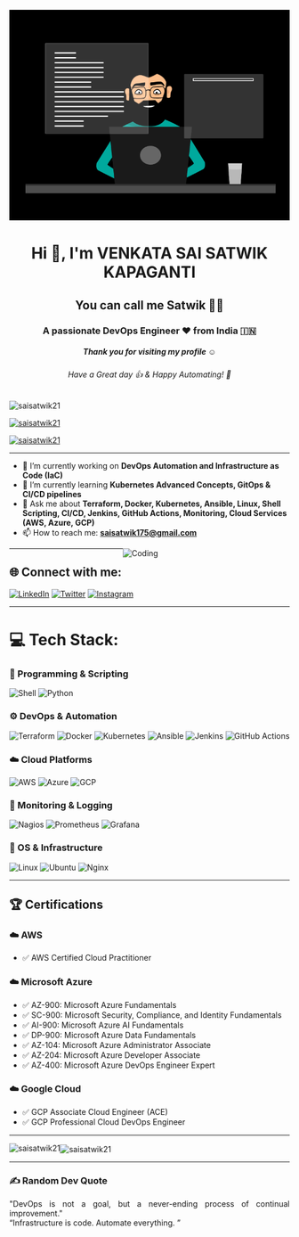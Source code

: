 <p align="center">
  <img src="./thoughtworks-gif_dribbble.gif" alt="Centered Image">
</p>

<h1 align="center">Hi 👋, I'm VENKATA SAI SATWIK KAPAGANTI</h1>
<h2 align="center"> You can call me Satwik 👨‍💻</h2>
<h3 align="center">A passionate DevOps Engineer ❤️ from India 🇮🇳 </h3>
<h5 align="center">Thank you for visiting my profile ☺</h5>
<h6 align="center">Have a Great day 👍 & Happy Automating! 🙂</h6>

<p align="left"> 
  <img src="https://komarev.com/ghpvc/?username=saisatwik21&label=Profile%20views&color=0e75b6&style=flat" alt="saisatwik21" /> 
</p>

<p align="left"> 
  <a href="https://github.com/ryo-ma/github-profile-trophy">
    <img src="https://github-profile-trophy.vercel.app/?username=saisatwik21" alt="saisatwik21" />
  </a> 
</p>

<p align="left"> 
  <a href="https://twitter.com/satwik1221?s=09" target="blank">
    <img src="https://img.shields.io/twitter/follow/satwik1221?style=for-the-badge" alt="saisatwik21" />
  </a> 
</p>

---

- 🔭 I’m currently working on **DevOps Automation and Infrastructure as Code (IaC)**  
- 🌱 I’m currently learning **Kubernetes Advanced Concepts, GitOps & CI/CD pipelines**  
- 💬 Ask me about **Terraform, Docker, Kubernetes, Ansible, Linux, Shell Scripting, CI/CD, Jenkins, GitHub Actions, Monitoring, Cloud Services (AWS, Azure, GCP)**  
- 📫 How to reach me: **saisatwik175@gmail.com**

<img align="right" alt="Coding" width="300" src="https://cdn.dribbble.com/users/1162077/screenshots/3848914/programmer.gif">

---

## 🌐 Connect with me:
[![LinkedIn](https://img.shields.io/badge/LinkedIn-%230077B5.svg?logo=linkedin&logoColor=white)](https://www.linkedin.com/in/sai-satwik) 
[![Twitter](https://img.shields.io/badge/Twitter-%231DA1F2.svg?logo=Twitter&logoColor=white)](https://twitter.com/satwik1221?s) 
[![Instagram](https://img.shields.io/badge/Instagram-%23E4405F.svg?logo=Instagram&logoColor=white)](https://www.instagram.com/saisatwik12/?hl=en)

---

# 💻 Tech Stack:

### 🧰 Programming & Scripting
![Shell](https://img.shields.io/badge/Shell-%23121011.svg?style=for-the-badge&logo=gnu-bash&logoColor=white)
![Python](https://img.shields.io/badge/Python-3670A0?style=for-the-badge&logo=python&logoColor=ffdd54)

### ⚙️ DevOps & Automation
![Terraform](https://img.shields.io/badge/Terraform-%235835CC.svg?style=for-the-badge&logo=terraform&logoColor=white)
![Docker](https://img.shields.io/badge/Docker-%230db7ed.svg?style=for-the-badge&logo=docker&logoColor=white)
![Kubernetes](https://img.shields.io/badge/Kubernetes-%23326ce5.svg?style=for-the-badge&logo=kubernetes&logoColor=white)
![Ansible](https://img.shields.io/badge/Ansible-%231A1918.svg?style=for-the-badge&logo=ansible&logoColor=white)
![Jenkins](https://img.shields.io/badge/Jenkins-%23D24939.svg?style=for-the-badge&logo=jenkins&logoColor=white)
![GitHub Actions](https://img.shields.io/badge/GitHub%20Actions-%232C8EBB.svg?style=for-the-badge&logo=githubactions&logoColor=white)

### ☁️ Cloud Platforms
![AWS](https://img.shields.io/badge/AWS-%23FF9900.svg?style=for-the-badge&logo=amazon-aws&logoColor=white)
![Azure](https://img.shields.io/badge/Azure-%230072C6.svg?style=for-the-badge&logo=microsoftazure&logoColor=white)
![GCP](https://img.shields.io/badge/GCP-%234285F4.svg?style=for-the-badge&logo=google-cloud&logoColor=white)

### 🧩 Monitoring & Logging
![Nagios](https://img.shields.io/badge/Nagios-%230073aa.svg?style=for-the-badge&logo=nagios&logoColor=white)
![Prometheus](https://img.shields.io/badge/Prometheus-%23E6522C.svg?style=for-the-badge&logo=prometheus&logoColor=white)
![Grafana](https://img.shields.io/badge/Grafana-%23F46800.svg?style=for-the-badge&logo=grafana&logoColor=white)

### 💾 OS & Infrastructure
![Linux](https://img.shields.io/badge/Linux-%23FCC624.svg?style=for-the-badge&logo=linux&logoColor=black)
![Ubuntu](https://img.shields.io/badge/Ubuntu-%23E95420.svg?style=for-the-badge&logo=ubuntu&logoColor=white)
![Nginx](https://img.shields.io/badge/Nginx-%23009639.svg?style=for-the-badge&logo=nginx&logoColor=white)

---

## 🏆 Certifications

### ☁️ **AWS**
- ✅ AWS Certified Cloud Practitioner

### ☁️ **Microsoft Azure**
- ✅ AZ-900: Microsoft Azure Fundamentals  
- ✅ SC-900: Microsoft Security, Compliance, and Identity Fundamentals  
- ✅ AI-900: Microsoft Azure AI Fundamentals  
- ✅ DP-900: Microsoft Azure Data Fundamentals  
- ✅ AZ-104: Microsoft Azure Administrator Associate  
- ✅ AZ-204: Microsoft Azure Developer Associate  
- ✅ AZ-400: Microsoft Azure DevOps Engineer Expert

### ☁️ **Google Cloud**
- ✅ GCP Associate Cloud Engineer (ACE)  
- ✅ GCP Professional Cloud DevOps Engineer

---

<p><img align="left" src="https://github-readme-stats.vercel.app/api/top-langs?username=saisatwik21&show_icons=true&locale=en&layout=compact&theme=tokyonight" alt="saisatwik21" /></p>

<p><img align="center" src="https://github-readme-streak-stats.herokuapp.com/?user=saisatwik21&theme=tokyonight" alt="saisatwik21" /></p>

---

### ✍️ Random Dev Quote
<p align="justify">"DevOps is not a goal, but a never-ending process of continual improvement."  
<br>“Infrastructure is code. Automate everything. ”</p>
